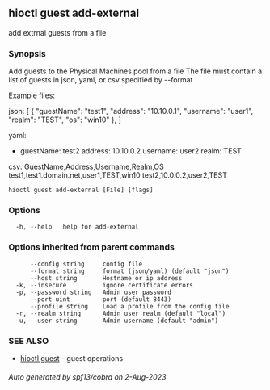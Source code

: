 ## hioctl guest add-external

add extrnal guests from a file

### Synopsis

Add guests to the Physical Machines pool from a file
The file must contain a list of guests in json, yaml, or csv specified by --format

Example files:

json:
[
  {
    "guestName": "test1",
    "address": "10.10.0.1",
    "username": "user1",
    "realm": "TEST",
	"os": "win10"
  },
]

yaml:
- guestName: test2
  address: 10.10.0.2
  username: user2
  realm: TEST

csv:
GuestName,Address,Username,Realm,OS
test1,test1.domain.net,user1,TEST,win10
test2,10.0.0.2,user2,TEST
	

```
hioctl guest add-external [File] [flags]
```

### Options

```
  -h, --help   help for add-external
```

### Options inherited from parent commands

```
      --config string     config file
      --format string     format (json/yaml) (default "json")
      --host string       Hostname or ip address
  -k, --insecure          ignore certificate errors
  -p, --password string   Admin user password
      --port uint         port (default 8443)
      --profile string    Load a profile from the config file
  -r, --realm string      Admin user realm (default "local")
  -u, --user string       Admin username (default "admin")
```

### SEE ALSO

* [hioctl guest](hioctl_guest.md)	 - guest operations

###### Auto generated by spf13/cobra on 2-Aug-2023
